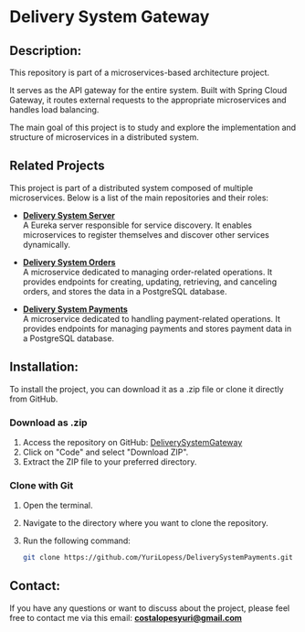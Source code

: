 <h1>Delivery System Gateway</h1>

<h2>Description:</h2>

This repository is part of a microservices-based architecture project.

It serves as the API gateway for the entire system. Built with Spring Cloud Gateway, it routes external requests to the appropriate microservices and handles load balancing.

The main goal of this project is to study and explore the implementation and structure of microservices in a distributed system.

<h2>Related Projects</h2>

This project is part of a distributed system composed of multiple microservices. Below is a list of the main repositories and their roles:

- **[Delivery System Server](https://github.com/your-org/delivery-system-server)**  
  A Eureka server responsible for service discovery. It enables microservices to register themselves and discover other services dynamically.

- **[Delivery System Orders](https://github.com/your-org/delivery-system-orders)**  
  A microservice dedicated to managing order-related operations. It provides endpoints for creating, updating, retrieving, and canceling orders, and stores the data in a PostgreSQL database.

- **[Delivery System Payments](https://github.com/your-org/delivery-system-payments)**  
  A microservice dedicated to handling payment-related operations. It provides endpoints for managing payments and stores payment data in a PostgreSQL database.

<h2>Installation:</h2>

To install the project, you can download it as a .zip file or clone it directly from GitHub.

### Download as .zip

1. Access the repository on GitHub: [DeliverySystemGateway](https://github.com/YuriLopess/DeliverySystemGateway.git)
2. Click on "Code" and select "Download ZIP".
3. Extract the ZIP file to your preferred directory.

### Clone with Git

1. Open the terminal.
2. Navigate to the directory where you want to clone the repository.
3. Run the following command:

   ```sh
   git clone https://github.com/YuriLopess/DeliverySystemPayments.git

<h2>Contact:</h2>

If you have any questions or want to discuss about the project, please feel free to contact me via this email: **[costalopesyuri@gmail.com](mailto:costalopesyuri@gmail.com)**